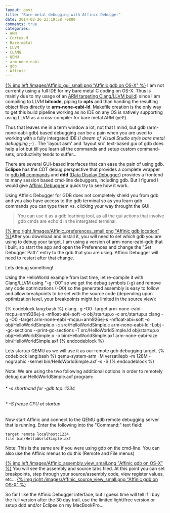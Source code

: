 ```yaml
---
layout: post
title: "Bare metal debugging with Affinic Debugger"
date: 2014-02-26 23:19:58 -0800
comments: true
categories: 
- ARM
- Cortex-M
- Bare-metal
- LLVM
- CLANG
- QEMU
- arm-none-eabi
- gdb
- Affinic
---
```

[{% img left /images/Affinic_gui_small.png "Affinic gdb on OS-X" %}](/images/Affinic_gui_large.png) I am not currently using a full IDE for my bare metal C coding on OS-X. Thus is mainly due to my usage of an [ARM targeting Clang/LLVM build](https://github.com/sushihangover/llvm_baremetal)) since I am compiling to LLVM **bitcode**, piping to **opts** and than handing the resulting object files directly to **arm-none-eabi-ld**. Makefile creation is the only way to get this build pipeline working as no IDE on any OS is natively supporting using LLVM as a cross-compiler for bare metal ARM (yet!).

Thus that leaves me in a term window a lot, not that I mind, but gdb (arm-none-eabi-gdb) based debugging can be a pain when you are used to working with a fully intergated IDE (*I dream of Visual Studio style bare metal debugging* ;-) . The 'layout asm' and 'layout src' text-based *gui*  of gdb does help a lot but till you learn all the commands and setup custom command-sets, productivity tends to suffer...

There are several GUI-based interfaces that can ease the pain of using gdb. **Eclipse** has the CDT debug perspective that provides a complete wrapper to [gdb MI commands](http://www.ibm.com/developerworks/library/os-eclipse-cdt-debug2/index.html) and **ddd** ([Data Display Debugger](http://www.gnu.org/software/ddd/)) provides a frontend to many session based cmd-line debuggers, including gdb. But I figured I would give [Affinic Debugger](http://www.affinic.com) a quick try to see how it work.

Using Affinic Debugger for GDB does not completely shield you from gdb and you also have access to the gdb terminal so as you  learn gdb commands you can type them vs. clicking your way throught the GUI. 

> You can use it as a gdb learning tool, as all the gui actions that involve gdb cmds are echo'd in the intergated terminal.

[{% img right /images/Affinic_preferences_small.png "Affinic gdb location" %}](/images/Affinic_preferences_large.png)After you download and install it, you will need to set which gdb you are using to debug your target. I am using a version of arm-none-eabi-gdb that I built, so start the app and open the Preferences and change the "Set Debugger Path" entry to the gdb that you are using. Affinic Debugger will need to restart after that change.

Lets debug something! 

Using the HelloWorld example from last time, let re-compile it with Clang/LLVM using "-g -O0" so we get the debug symbols (-g) and remove any code optimizations (-O0) so the generated assembly is easy to follow and allow breakpoints to be set with the source code (depending upon optimization level, your breakpoints might be limited in the source view):

{% codeblock lang:bash %}
clang -g -O0 -target arm-none-eabi -mcpu=arm926ej-s -mfloat-abi=soft -o obj/startup.o -c src/startup.s
clang -g -O0 -target arm-none-eabi -mcpu=arm926ej-s -mfloat-abi=soft -o obj/HelloWorldSimple.o -c src/HelloWorldSimple.c
arm-none-eabi-ld -Lobj --gc-sections --print-gc-sections  -T src/HelloWorldSimple.ld obj/startup.o obj/HelloWorldSimple.o -o bin/HelloWorldSimple.axf
arm-none-eabi-size bin/HelloWorldSimple.axf
{% endcodeblock %}

Lets startup QEMU as we will use it as our remote gdb debugging  target. 
{% codeblock lang:bash %}
qemu-system-arm -M versatilepb -m 128M -nographic -kernel  bin/HelloWorldSimple.axf -s -S
{% endcodeblock %}

Note: We are using the two following additional options in order to remotely debug our HelloWorldSimple.axf program:
###### * -s              shorthand for -gdb tcp::1234
###### * -S              freeze CPU at startup

Now start Affinic and connect to the QEMU gdb remote debugging server that is running. Enter the following into the "Command:" text field:
```
target remote localhost:1234
file bin/HelloWorldSimple.axf
```
Note: This is the same are if you were using gdb on the cmd-line. You can also use the Affinic menus to do this (Remote and File menus)

[{% img left /images/Affinic_assembly_view_small.png "Affinic gdb on OS-X" %}](/images/Affinic_assembly_view_large.png) You will see the assembly and source tabs filed. At this point you can set breakpoints, step through your source/assembly code, view register values, etc... 
[{% img right /images/Affinic_source_view_small.png "Affinic gdb on OS-X" %}](/images/Affinic_source_view_large.png)

So far I like the Affinic Debugger interface, but I guess time will tell if I buy the full version after the 30 day trail, use the limited light/free version or setup ddd and/or Eclipse on my MacBookPro...









